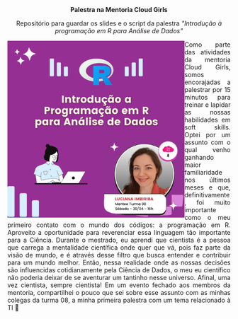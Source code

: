 <div align="center">
  <strong>
    Palestra na Mentoria Cloud Girls </strong>

Repositório para guardar os slides e o script da palestra *"Introdução à programação em R para Análise de Dados"* 
  </div>
                                                                                                           
<div>
  <img align="left" width="400"
       height="400"
       src= https://github.com/imbiriba-luciana/Palestra_Mentoria/blob/23f2211e5b723ec8a84783138891ebf3e1a5bff1/Palestra_Divulga%C3%A7%C3%A3o%20(6).png> 
  
<p align="justify">
Como parte das atividades da mentoria Cloud Girls, somos encorajadas a palestrar por 15 minutos para treinar e lapidar as nossas habilidades em soft skills. Optei por um assunto com o qual venho ganhando maior familiaridade nos últimos meses e que, definitivamente, foi muito importante como o meu primeiro contato com o mundo dos códigos: a programação em R. Aproveito a oportunidade para reverenciar essa linguagem tão importante para a Ciência. Durante o mestrado, eu aprendi que cientista é a pessoa que carrega a mentalidade científica onde quer que vá, pois faz parte da visão de mundo, e é através desse filtro que busca entender e contribuir para um mundo melhor. Então, nessa realidade onde as nossas decisões são influencidas cotidianamente pela Ciência de Dados, o meu eu científico não poderia deixar de se aventurar um tantinho nesse universo. Afinal, uma vez cientista, sempre cientista! Em um evento fechado aos membros da mentoria, compartilhei o pouco que sei sobre esse assunto com as minhas colegas da turma 08, a minha primeira palestra com um tema relacionado à TI 🚀 
  </p>
  </div>
             
  
